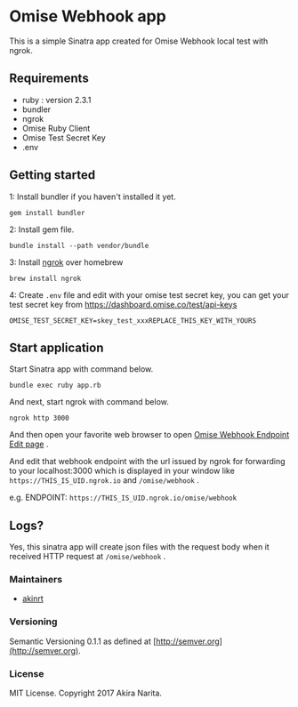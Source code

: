 # Omise Webhook app

This is a simple Sinatra app created for Omise Webhook local test with ngrok.

## Requirements

- ruby : version 2.3.1
- bundler
- ngrok
- Omise Ruby Client
- Omise Test Secret Key
- .env

## Getting started

1: Install bundler if you haven't installed it yet.

```shell
gem install bundler
```

2: Install gem file.

```shell
bundle install --path vendor/bundle
```

3: Install [ngrok](https://ngrok.com/) over homebrew

```shell
brew install ngrok
```

4: Create `.env` file and edit with your omise test secret key, you can get your test secret key from https://dashboard.omise.co/test/api-keys

```
OMISE_TEST_SECRET_KEY=skey_test_xxxREPLACE_THIS_KEY_WITH_YOURS
```


## Start application

Start Sinatra app with command below.

```shell
bundle exec ruby app.rb
```

And next, start ngrok with command below.

```shell
ngrok http 3000
```

And then open your favorite web browser to open [Omise Webhook Endpoint Edit page](https://dashboard.omise.co/test/webhooks/edit) .

And edit that webhook endpoint with the url issued by ngrok for forwarding to your localhost:3000 which is displayed in your window like `https://THIS_IS_UID.ngrok.io` and `/omise/webhook` .

e.g. ENDPOINT:  `https://THIS_IS_UID.ngrok.io/omise/webhook`

## Logs?

Yes, this sinatra app will create json files with the request body when it received HTTP request at `/omise/webhook` .

### Maintainers

- [akinrt](https://github.com/akinrt)

### Versioning

Semantic Versioning 0.1.1 as defined at [http://semver.org](http://semver.org).

### License

MIT License. Copyright 2017 Akira Narita.